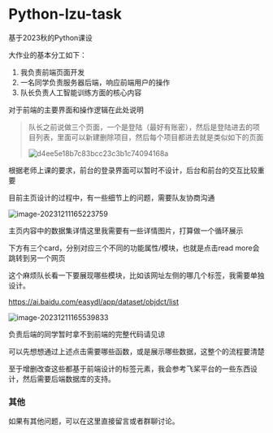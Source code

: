 # Python-lzu-task

基于2023秋的Python课设

大作业的基本分工如下：

1. 我负责前端页面开发
2. 一名同学负责服务器后端，响应前端用户的操作
3. 队长负责人工智能训练方面的核心内容

对于前端的主要界面和操作逻辑在此处说明

> 队长之前说做三个页面，一个是登陆（最好有账密），然后是登陆进去的项目列表，里面可以新建删除项目，然后每个项目都进去就是类似如下的页面
>
> ![d4ee5e18b7c83bcc23c3b1c74094168a](https://typora-zpc.oss-cn-beijing.aliyuncs.com/202312111528845.png)

根据老师上课的要求，前台的登录界面可以暂时不设计，后台和前台的交互比较重要

目前主页设计的过程中，有一些细节上的问题，需要队友协商沟通

![image-20231211165223759](https://typora-zpc.oss-cn-beijing.aliyuncs.com/202312111652253.png)

主页内容中的数据集详情这里我需要有一些详情图片，打算做一个循环展示

下方有三个card，分别对应三个不同的功能属性/模块，也就是点击read more会跳转到另一个网页

这个麻烦队长看一下要展现哪些模块，比如该网址左侧的哪几个标签，我需要单独设计。

https://ai.baidu.com/easydl/app/dataset/objdct/list

![image-20231211165539833](https://typora-zpc.oss-cn-beijing.aliyuncs.com/202312111655976.png)

负责后端的同学暂时拿不到前端的完整代码请见谅

可以先想想通过上述点击需要哪些函数，或是展示哪些数据，这整个的流程要清楚

至于增删改查这些都基于前端设计的标签元素，我会参考飞桨平台的一些东西设计，然后需要后端数据库的支持。





### 其他

如果有其他问题，可以在这里直接留言或者群聊讨论。
